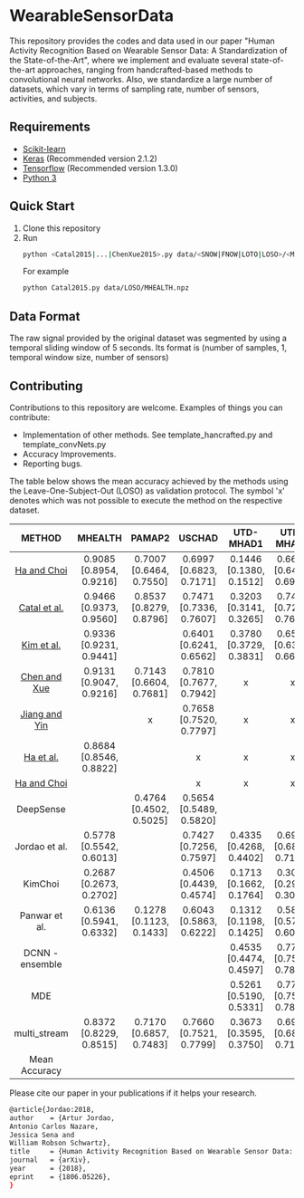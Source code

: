 # WearableSensorData
This repository provides the codes and data used in our paper "Human Activity Recognition Based on Wearable Sensor Data: A Standardization of the State-of-the-Art", where we implement and evaluate several state-of-the-art approaches, ranging from handcrafted-based methods to convolutional neural networks. Also, we standardize a large number of datasets, which vary in terms of sampling rate, number of sensors, activities, and subjects.

## Requirements

- [Scikit-learn](http://scikit-learn.org/stable/)
- [Keras](https://github.com/fchollet/keras) (Recommended version 2.1.2)
- [Tensorflow](https://www.tensorflow.org/) (Recommended version 1.3.0)
- [Python 3](https://www.python.org/)

## Quick Start
1. Clone this repository
2. Run
    ```bash
    python <Catal2015|...|ChenXue2015>.py data/<SNOW|FNOW|LOTO|LOSO>/<MHEALTH|USCHAD|UTD-MHAD1_1s|UTD-MHAD2_1s|WHARF|WISDM>.npz
    ```
	For example
	```bash
    python Catal2015.py data/LOSO/MHEALTH.npz
    ```
	
## Data Format
The raw signal provided by the original dataset was segmented by using a temporal sliding window of 5 seconds. 
Its format is (number of samples, 1, temporal window size, number of sensors)
	
## Contributing
Contributions to this repository are welcome. Examples of things you can contribute:
 * Implementation of other methods. See template_hancrafted.py and template_convNets.py
 * Accuracy Improvements.
 * Reporting bugs.

The table below shows the mean accuracy achieved by the methods using the Leave-One-Subject-Out (LOSO) as validation protocol. The symbol 'x' denotes which was not possible to execute the method on the respective dataset.

| **METHOD** | **MHEALTH** | **PAMAP2** | **USCHAD** | **UTD-MHAD1** | **UTD-MHAD2** | **WHARF** | **WISDM** | **COOK** | **Mean Accuracy** |
|:-:|:-:|:-:|:-:|:-:|:-:|:-:|:-:|:-:|:-:|
| [Ha and Choi](https://ieeexplore.ieee.org/document/7727224/) | 0.9085 [0.8954, 0.9216] | 0.7007 [0.6464, 0.7550] | 0.6997 [0.6823, 0.7171] | 0.1446 [0.1380, 0.1512] | 0.6681 [0.6452, 0.6910] | 0.4502 [0.4191, 0.4813] | 0.7561 [0.7403, 0.7719] | 0.3625 [0.3294, 0.3957] |  |
| [Catal et al.](https://www.sciencedirect.com/science/article/pii/S1568494615000447) | 0.9466 [0.9373, 0.9560] | 0.8537 [0.8279, 0.8796] | 0.7471 [0.7336, 0.7607] | 0.3203 [0.3141, 0.3265] | 0.7444 [0.7242, 0.7646] | 0.4846 [0.4663, 0.5028] | 0.7436 [0.7277, 0.7596] | 0.3297 [0.3047, 0.3548] |  |
| [Kim et al.](https://ieeexplore.ieee.org/document/6411901/) | 0.9336 [0.9231, 0.9441] |  | 0.6401 [0.6241, 0.6562] | 0.3780 [0.3729, 0.3831] | 0.6505 [0.6375, 0.6634] | 0.5205 [0.5022, 0.5387] | 0.4977 [0.4837, 0.5117] |  |  |
| [Chen and Xue](https://ieeexplore.ieee.org/document/7379395/) | 0.9131 [0.9047, 0.9216] | 0.7143 [0.6604, 0.7681] | 0.7810 [0.7677, 0.7942] | x | x | 0.6577 [0.6342, 0.6812] | 0.8384[0.8240, 0.8529] | 0.3633 [0.3334, 0.3933] |  |
| [Jiang and Yin](https://dl.acm.org/citation.cfm?id=2806333) |  | x | 0.7658 [0.7520, 0.7797] | x | x | 0.6591 [0.6393, 0.6789] | 0.8144 [0.7983, 0.8305] | 0.3348 [0.3088, 0.3607] |  |
| [Ha et al.](https://ieeexplore.ieee.org/document/7379657/) | 0.8684 [0.8546, 0.8822] |  | x | x | x | x | x | x |  |
| [Ha and Choi](https://ieeexplore.ieee.org/document/7727224/) |  |  | x | x | x | x | x | x |  |
| DeepSense |  | 0.4764 [0.4502, 0.5025] | 0.5654 [0.5489, 0.5820] |  |  |  |  | x |  |
| Jordao et al. | 0.5778 [0.5542, 0.6013] |  | 0.7427 [0.7256, 0.7597] | 0.4335 [0.4268, 0.4402] | 0.6987 [0.6833, 0.7141] | 0.6156 [0.5909, 0.6404] | 0.8430 [0.8296, 0.8565] | 0.3911 [0.3671, 0.4150] |  |
| KimChoi | 0.2687 [0.2673, 0.2702] |  | 0.4506 [0.4439, 0.4574] | 0.1713 [0.1662, 0.1764] | 0.3018 [0.2985, 0.3050] | 0.4452 [0.4187, 0.4716] | 0.4829 [0.4680, 0.4977] |  |  |
| Panwar et al. | 0.6136 [0.5941, 0.6332] | 0.1278 [0.1123, 0.1433] | 0.6043 [0.5863, 0.6222] | 0.1312 [0.1198, 0.1425] | 0.5882 [0.5707, 0.6057] | 0.1802 [0.1467, 0.2137] | 0.8095 [0.7954, 0.8236] | 0.3543 [0.3345, 0.3741] |  |
| DCNN - ensemble |  |  |  | 0.4535 [0.4474, 0.4597] | 0.7740 [0.7596, 0.7884] | 0.6910 [0.6738, 0.7082] | 0.8510 [0.8356, 0.8664] | x |  |
| MDE |  |  |  | 0.5261 [0.5190, 0.5331] | 0.7707 [0.7577, 0.7837] | 0.6325 [0.6105, 0.6544] | 0.8199 [0.8033, 0.8365] | x |  |
| multi_stream | 0.8372 [0.8229, 0.8515] | 0.7170 [0.6857, 0.7483] | 0.7660 [0.7521, 0.7799] | 0.3673 [0.3595, 0.3750] | 0.6956 [0.6803, 0.7110] | 0.6062 [0.5821, 0.6303] | 0.8583 [0.8480, 0.8686] | x |  |
| Mean Accuracy |  |  |  |  |  |  |  |  | x |

Please cite our paper in your publications if it helps your research.
```bash
@article{Jordao:2018,
author    = {Artur Jordao,
Antonio Carlos Nazare,
Jessica Sena and
William Robson Schwartz},
title     = {Human Activity Recognition Based on Wearable Sensor Data: A Standardization of the State-of-the-Art},
journal   = {arXiv},
year      = {2018},
eprint    = {1806.05226},
}
```
